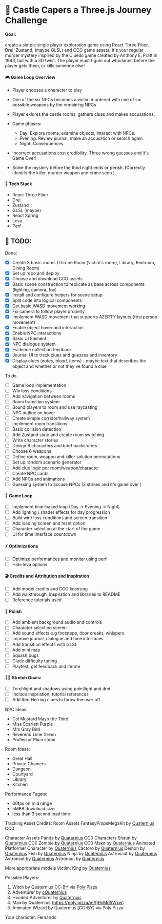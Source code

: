 # 🏰 Castle Capers a Three.js Journey Challenge

#### Goal:

create a simple single player exploration game using React Three Fiber, Drei, Zustand, (maybe GLSL) and CCO game assets. It's your regular murder mystery inspired by the Cluedo game created by Anthony E. Pratt in 1943, but with a 3D twist. The player must figure out whodunnit before the player gets them, or kills someone else!

#### 🎮 Game Loop Overview

- Player chooses a character to play
- One of the six NPCs becomes a victim murdered with one of six possible weapons by the remaining NPCs
- Player exlores the castle rooms, gathers clues and makes accusations.

- Game phases:
  - Day: Explore rooms, examine objects, interact with NPCs.
  - Evening: Review journal, make an accusation or search again.
  - Night: Consequences
- Incorrect accusations cost credibility. Three wrong guesses and it's Game Over!
- Solve the mystery before the third night ends or perish. (Correctly identify the killer, murder weapon and crime scen )

#### 🔧 Tech Stack

- React Three Fiber
- Drei
- Zustand
- GLSL (maybe)
- React Spring
- Leva
- Perf

## 🚧 TODO:

Done:

- [x] Create 3 basic rooms (Throne Room (victim's room), Library, Bedroom, Dining Room)
- [x] Set up repo and deploy
- [x] Choose and download CCO assets
- [x] Basic scene construction to replicate as base across components (lighting, camera, fov)
- [x] Install and configure helpers for scene setup
- [x] Split code into logical components
- [x] Get basic WASD movement working
- [x] Fix camera to follow player properly
- [x] Implement WASD movement that supports AZERTY layouts (first person movement)
- [x] Enable object hover and interaction
- [x] Enable NPC interactions
- [x] Basic UI Element
- [x] NPC dialogue system
- [x] Evidence collection feedback
- [x] Journal UI to track clues and guesses and inventory
- [x] Display clues (notes, blood, items) - maybe text that describes the object and whether or not they've found a clue

To do

- [ ] Game loop implementation
- [ ] Win loss conditions
- [ ] Add navigation between rooms
- [ ] Room transition system
- [ ] Bound players to room and use raycasting
- [ ] NPC outline on hover
- [ ] Create simple corridor/hallway system
- [ ] Implement room transitions
- [ ] Basic collision detection
- [ ] Add Zustand state and create room switching
- [ ] Write character stories
- [ ] Design 6 characters and brief backstories
- [ ] Choose 6 weapons
- [ ] Define room, weapon and killer solution permutations
- [ ] Set up random scenario generator
- [ ] Add clue logic per room/weapon/character
- [ ] Create NPC cards
- [ ] Add NPCs and animations
- [ ] Guessing system to accuse NPCs (3 strikes and it's game over )

#### 🔂 Game Loop

- [ ] Implement time-based loop (Day -> Evening -> Night)
- [ ] Add lighting / shader effects for day progression
- [ ] Build win/ loss conditions and screen transition
- [ ] Add loading screen and reset option
- [ ] Character selection at the start of the game
- [ ] UI for time interface countdown

#### ⚡️ Optimizations

- [ ] Optimize performances and moniter using perf
- [ ] Hide leva options

#### 🎬 Credits and Attribution and Inspiration

- [ ] Add model credits and CCO licensing
- [ ] Add walkthrough, inspiration and libraries to README
- [ ] Reference tutorials used

#### 🧹 Polish

- [ ] Add ambient background audio and controls
- [ ] Character selection screen
- [ ] Add sound effects e.g footsteps, door creaks, whispers
- [ ] Improve journal, dialogue and time interfaces
- [ ] Add transition effects with GLSL
- [ ] Add mini map
- [ ] Squash bugs
- [ ] Clude difficulty tuning
- [ ] Playtest, get feedback and iterate

#### 🙆‍♀️ Stretch Goals:

- [ ] Torchlight and shadows using pointlight and drei
- [ ] Include inspriation, tutorial references
- [ ] Add Red Herring clues to throw the user off

NPC Ideas:

- Col Mustard Mayo the Third
- Miss Scarlett Purple
- Mrs Gray Bird
- Reverend Lime Green
- Professor Plum stead

Room Ideas:

- Great Hall
- Private Chamers
- Dungeon
- Courtyard
- Library
- Kitchen

Performance Tagets:

- 60fps on mid range
- 5MBB download size
- less than 3 second load time

Tracking Asset Credits:
Room Assets
FantasyPropsMegaKit by [Quaternius](https://quaternius.com/packs/fantasypropsmegakit.html) CC0

Character Assets
Panda by [Quaternius](https://poly.pizza/m/q1uJ28Hs8T) CC0
Characters Shaun by [Quaternius](https://poly.pizza/m/eJFT9MxzOM) CC0
Zombie by [Quaternius](https://poly.pizza/m/VlXjG0N8Eg) CC0
Mako by [Quaternius](https://poly.pizza/m/2urczqZ9Xf)
Animated Platformer Character by [Quaternius](https://poly.pizza/m/kKtL4zvS3n)
Cactoro by [Quaternius](https://poly.pizza/m/IGn9lhdama)
Demon by [Quaternius](https://poly.pizza/m/LnfIziKv4o)
Fish by [Quaternius](https://poly.pizza/m/ypEYhCImAB)
Ninja by [Quaternius](https://poly.pizza/m/xGYmeDpfTu)
Astronaut by [Quaternius](https://poly.pizza/m/zbtPq4dOJL)
Astronaut by [Quaternius](https://poly.pizza/m/OgeSH89Nmx)
Astronaut by [Quaternius](https://poly.pizza/m/0D54W8yfrA)

More appropriate models
Victim:
King by [Quaternius](https://poly.pizza/m/I1gTjmuK2m)

Possible Players:

1. Witch by Quaternius [CC-BY](https://creativecommons.org/licenses/by/3.0/) via [Poly Pizza](https://poly.pizza/m/QBEOV9ZUT8)
2. Adventurer by [oQuaternius](https://poly.pizza/m/5EGWBMpuXq)
3. Hooded Adventurer by [Quaternius](https://poly.pizza/m/5EGWBMpuXq)
4. Man by Quaternius (https://poly.pizza/m/fjHyMd5Wxw)
5. Animated Wizard by Quaternius [CC-BY] via Poly Pizza

Your character: Fernando
